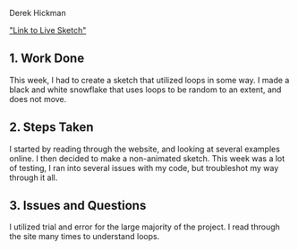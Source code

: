 Derek Hickman

["Link to Live Sketch"](https://esquirethesquire.github.io/Creative-Coding-/HW-8/)

## 1. Work Done
This week, I had to create a sketch that utilized loops in some way. I made a black and white snowflake that uses loops to be random to an extent, and does not move.
## 2. Steps Taken
I started by reading through the website, and looking at several examples online. I then decided to make a non-animated sketch.
This week was a lot of testing, I ran into several issues with my code, but troubleshot my way through it all.
## 3. Issues and Questions
I utilized trial and error for the large majority of the project. I read through the site many times to understand loops.
